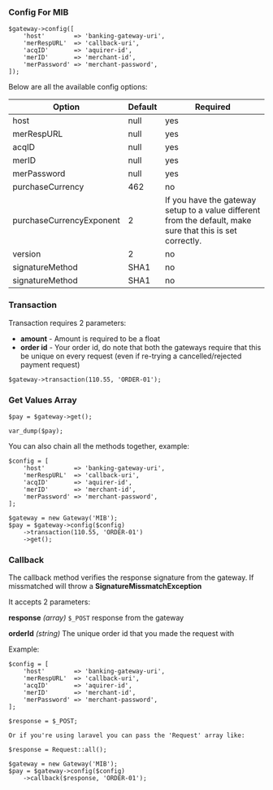 ### Config For MIB

```
$gateway->config([
    'host'        => 'banking-gateway-uri',
    'merRespURL'  => 'callback-uri',
    'acqID'       => 'aquirer-id',
    'merID'       => 'merchant-id',
    'merPassword' => 'merchant-password',
]);
```

Below are all the available config options:


Option | Default | Required
--- | --- | ---
host | null | yes
merRespURL | null | yes
acqID | null | yes
merID | null | yes
merPassword | null | yes
purchaseCurrency | 462 | no
purchaseCurrencyExponent | 2 | If you have the gateway setup to a value different from the default, make sure that this is set correctly.
version | 2 | no
signatureMethod | SHA1 | no
signatureMethod | SHA1 | no

### Transaction

Transaction requires 2 parameters:

- **amount** - Amount is required to be a float
- **order id** - Your order id, do note that both the gateways require that this be unique on every request (even if re-trying a cancelled/rejected payment request)

```
$gateway->transaction(110.55, 'ORDER-01');
```

### Get Values Array

```
$pay = $gateway->get();

var_dump($pay);
```

You can also chain all the methods together, example:

```
$config = [
    'host'        => 'banking-gateway-uri',
    'merRespURL'  => 'callback-uri',
    'acqID'       => 'aquirer-id',
    'merID'       => 'merchant-id',
    'merPassword' => 'merchant-password',
];

$gateway = new Gateway('MIB');
$pay = $gateway->config($config)
    ->transaction(110.55, 'ORDER-01')
    ->get();
```

### Callback

The callback method verifies the response signature from the gateway. If missmatched will throw a **SignatureMissmatchException**

It accepts 2 parameters:

**response** *(array)* `$_POST` response from the gateway

**orderId** *(string)* The unique order id that you made the request with

Example:

```
$config = [
    'host'        => 'banking-gateway-uri',
    'merRespURL'  => 'callback-uri',
    'acqID'       => 'aquirer-id',
    'merID'       => 'merchant-id',
    'merPassword' => 'merchant-password',
];

$response = $_POST;

Or if you're using laravel you can pass the 'Request' array like:

$response = Request::all();

$gateway = new Gateway('MIB');
$pay = $gateway->config($config)
    ->callback($response, 'ORDER-01');
```
